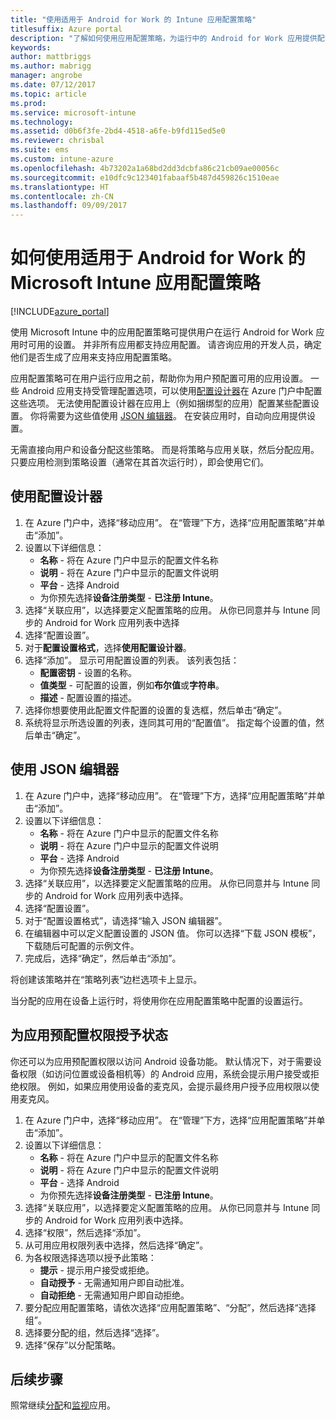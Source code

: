 ```yaml
---
title: "使用适用于 Android for Work 的 Intune 应用配置策略"
titlesuffix: Azure portal
description: "了解如何使用应用配置策略，为运行中的 Android for Work 应用提供配置数据。"
keywords: 
author: mattbriggs
ms.author: mabrigg
manager: angrobe
ms.date: 07/12/2017
ms.topic: article
ms.prod: 
ms.service: microsoft-intune
ms.technology: 
ms.assetid: d0b6f3fe-2bd4-4518-a6fe-b9fd115ed5e0
ms.reviewer: chrisbal
ms.suite: ems
ms.custom: intune-azure
ms.openlocfilehash: 4b73202a1a68bd2dd3dcbfa86c21cb09ae00056c
ms.sourcegitcommit: e10dfc9c123401fabaaf5b487d459826c1510eae
ms.translationtype: HT
ms.contentlocale: zh-CN
ms.lasthandoff: 09/09/2017
---
```

# <a name="how-to-use-microsoft-intune-app-configuration-policies-for-android-for-work"></a>如何使用适用于 Android for Work 的 Microsoft Intune 应用配置策略

[!INCLUDE[azure_portal](./includes/azure_portal.md)]

使用 Microsoft Intune 中的应用配置策略可提供用户在运行 Android for Work 应用时可用的设置。 并非所有应用都支持应用配置。 请咨询应用的开发人员，确定他们是否生成了应用来支持应用配置策略。

应用配置策略可在用户运行应用之前，帮助你为用户预配置可用的应用设置。 一些 Android 应用支持受管理配置选项，可以使用[配置设计器](#use-configuration-designer)在 Azure 门户中配置这些选项。 无法使用配置设计器在应用上（例如捆绑型的应用）配置某些配置设置。  你将需要为这些值使用 [JSON 编辑器](#use-json-editor)。   在安装应用时，自动向应用提供设置。

无需直接向用户和设备分配这些策略。 而是将策略与应用关联，然后分配应用。 只要应用检测到策略设置（通常在其首次运行时），即会使用它们。

## <a name="use-configuration-designer"></a>使用配置设计器

1. 在 Azure 门户中，选择“移动应用”。 在“管理”下方，选择“应用配置策略”并单击“添加”。
2. 设置以下详细信息：
    - **名称** - 将在 Azure 门户中显示的配置文件名称
    - **说明** - 将在 Azure 门户中显示的配置文件说明
    - **平台** - 选择 Android
    - 为你预先选择**设备注册类型** - **已注册 Intune**。
3. 选择“关联应用”，以选择要定义配置策略的应用。  从你已同意并与 Intune 同步的 Android for Work 应用列表中选择
4. 选择“配置设置”。
5. 对于**配置设置格式**，选择**使用配置设计器**。
6. 选择“添加”。 显示可用配置设置的列表。 该列表包括：
    - **配置密钥** - 设置的名称。
    - **值类型** - 可配置的设置，例如**布尔值**或**字符串**。
    - **描述** - 配置设置的描述。
7. 选择你想要使用此配置文件配置的设置的复选框，然后单击“确定”。
8. 系统将显示所选设置的列表，连同其可用的“配置值”。 指定每个设置的值，然后单击“确定”。

## <a name="use-json-editor"></a>使用 JSON 编辑器

1. 在 Azure 门户中，选择“移动应用”。 在“管理”下方，选择“应用配置策略”并单击“添加”。
2. 设置以下详细信息：
    - **名称** - 将在 Azure 门户中显示的配置文件名称
    - **说明** - 将在 Azure 门户中显示的配置文件说明
    - **平台** - 选择 Android
    - 为你预先选择**设备注册类型** - **已注册 Intune**。
3. 选择“关联应用”，以选择要定义配置策略的应用。  从你已同意并与 Intune 同步的 Android for Work 应用列表中选择。
5. 选择“配置设置”。
6. 对于“配置设置格式”，请选择“输入 JSON 编辑器”。
7. 在编辑器中可以定义配置设置的 JSON 值。 你可以选择“下载 JSON 模板”，下载随后可配置的示例文件。
8. 完成后，选择“确定”，然后单击“添加”。

将创建该策略并在“策略列表”边栏选项卡上显示。



当分配的应用在设备上运行时，将使用你在应用配置策略中配置的设置运行。

## <a name="preconfigure-permissions-grant-state-for-apps"></a>为应用预配置权限授予状态

你还可以为应用预配置权限以访问 Android 设备功能。 默认情况下，对于需要设备权限（如访问位置或设备相机等）的 Android 应用，系统会提示用户接受或拒绝权限。 例如，如果应用使用设备的麦克风，会提示最终用户授予应用权限以使用麦克风。

1. 在 Azure 门户中，选择“移动应用”。 在“管理”下方，选择“应用配置策略”并单击“添加”。
2. 设置以下详细信息：
    - **名称** - 将在 Azure 门户中显示的配置文件名称
    - **说明** - 将在 Azure 门户中显示的配置文件说明
    - **平台** - 选择 Android
    - 为你预先选择**设备注册类型** - **已注册 Intune**。
3. 选择“关联应用”，以选择要定义配置策略的应用。  从你已同意并与 Intune 同步的 Android for Work 应用列表中选择。
5. 选择“权限”，然后选择“添加”。
6. 从可用应用权限列表中选择，然后选择“确定”。
7. 为各权限选择选项以授予此策略：
    - **提示** - 提示用户接受或拒绝。
    - **自动授予** - 无需通知用户即自动批准。
    - **自动拒绝** - 无需通知用户即自动拒绝。
8. 要分配应用配置策略，请依次选择“应用配置策略”、“分配”，然后选择“选择组”。
9. 选择要分配的组，然后选择“选择”。
10. 选择“保存”以分配策略。

## <a name="next-steps"></a>后续步骤

照常继续[分配](apps-deploy.md)和[监视](apps-monitor.md)应用。


